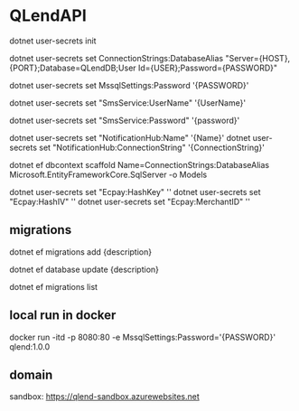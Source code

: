 # QLendAPI

dotnet user-secrets init

dotnet user-secrets set ConnectionStrings:DatabaseAlias "Server={HOST},{PORT};Database=QLendDB;User Id={USER};Password={PASSWORD}"

dotnet user-secrets set MssqlSettings:Password '{PASSWORD}'

dotnet user-secrets set "SmsService:UserName" '{UserName}'

dotnet user-secrets set "SmsService:Password" '{password}'

dotnet user-secrets set "NotificationHub:Name" '{Name}'
dotnet user-secrets set "NotificationHub:ConnectionString" '{ConnectionString}'

dotnet ef dbcontext scaffold Name=ConnectionStrings:DatabaseAlias Microsoft.EntityFrameworkCore.SqlServer -o Models

dotnet user-secrets set "Ecpay:HashKey" ''
dotnet user-secrets set "Ecpay:HashIV" ''
dotnet user-secrets set "Ecpay:MerchantID" ''


## migrations

dotnet ef migrations add {description}

dotnet ef database update {description}

dotnet ef migrations list

## local run in docker

docker run -itd -p 8080:80 -e MssqlSettings:Password='{PASSWORD}' qlend:1.0.0

## domain

sandbox: https://qlend-sandbox.azurewebsites.net